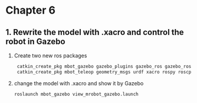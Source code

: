 <!--
 * @Author: Jingsheng Lyu
 * @Date: 2021-01-30 20:49:02
 * @LastEditors: Jingsheng Lyu
 * @LastEditTime: 2021-01-30 21:17:23
 * @FilePath: /ROS_Learning/HW/HW5/README.md
 * @Github: https://github.com/jingshenglyu
 * @Web: https://jingshenglyu.github.io/
 * @E-Mail: jingshenglyu@gmail.com
-->
# Chapter 6

## 1. Rewrite the model with .xacro and control the robot in Gazebo

1. Create two new ros packages

   ```bash
    catkin_create_pkg mbot_gazebo gazebo_plugins gazebo_ros gazebo_roscontrol roscpp rospy
    catkin_create_pkg mbot_teleop geometry_msgs urdf xacro rospy roscpp
    ```

2. change the model with .xacro and show it by Gazebo

    ```bash
    roslaunch mbot_gazebo view_mrobot_gazebo.launch
    ```

    